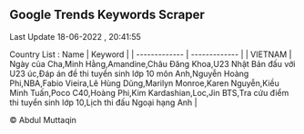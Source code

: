 

## Google Trends Keywords Scraper 
 
Last Update 18-06-2022 , 20:41:55

Country List :
 Name  | Keyword |
| ------------- | ------------- |
| VIETNAM | Ngày của Cha,Minh Hằng,Amandine,Châu Đăng Khoa,U23 Nhật Bản đấu với U23 úc,Đáp án đề thi tuyển sinh lớp 10 môn Anh,Nguyễn Hoàng Phi,NBA,Fabio Vieira,Lê Hùng Dũng,Marilyn Monroe,Karen Nguyễn,Kiều Minh Tuấn,Poco C40,Hoàng Phi,Kim Kardashian,Loc,Jin BTS,Tra cứu điểm thi tuyển sinh lớp 10,Lịch thi đấu Ngoại hạng Anh |



© Abdul Muttaqin 
